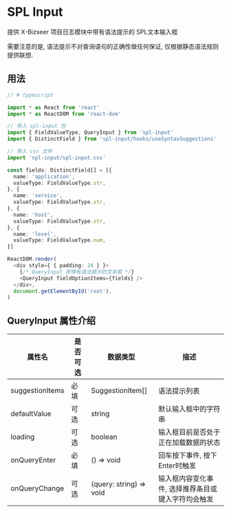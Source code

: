 # SPL Input

提供 X-Bizseer 项目日志模块中带有语法提示的 SPL文本输入框

需要注意的是, 语法提示不对查询语句的正确性做任何保证, 仅根据静态语法规则提供联想.

## 用法

```typescript
// # typescript

import * as React from 'react'
import * as ReactDOM from 'react-dom'

// 导入 spl-input 包
import { FieldValueType, QueryInput } from 'spl-input'
import { DistinctField } from 'spl-input/hooks/useSyntaxSuggestions'

// 导入 css 文件
import 'spl-input/spl-input.css'

const fields: DistinctField[] = [{
  name: 'application',
  valueType: FieldValueType.str,
}, {
  name: 'service',
  valueType: FieldValueType.str,
}, {
  name: 'host',
  valueType: FieldValueType.str,
}, {
  name: 'level',
  valueType: FieldValueType.num,
}]

ReactDOM.render(
  <div style={ { padding: 24 } }>
    {/* QueryInput 即带有语法提示的文本框 */}
    <QueryInput fieldOptionItems={fields} />
  </div>,
  document.getElementById('root'),
)
```

## QueryInput 属性介绍

| 属性名          | 是否可选 | 数据类型                | 描述                                               |
| --------------- | -------- | ----------------------- | -------------------------------------------------- |
| suggestionItems | 必填     | SuggestionItem[]        | 语法提示列表                                       |
| defaultValue    | 可选     | string                  | 默认输入框中的字符串                               |
| loading         | 可选     | boolean                 | 输入框目前是否处于正在加载数据的状态               |
| onQueryEnter    | 必填     | () => void              | 回车按下事件, 按下Enter时触发                      |
| onQueryChange   | 可选     | (query: string) => void | 输入框内容变化事件, 选择推荐条目或键入字符均会触发 |
